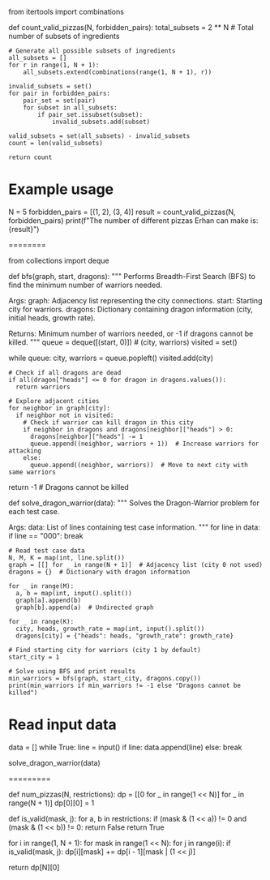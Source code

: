 from itertools import combinations

def count_valid_pizzas(N, forbidden_pairs):
    total_subsets = 2 ** N  # Total number of subsets of ingredients
    
    # Generate all possible subsets of ingredients
    all_subsets = []
    for r in range(1, N + 1):
        all_subsets.extend(combinations(range(1, N + 1), r))
    
    invalid_subsets = set()
    for pair in forbidden_pairs:
        pair_set = set(pair)
        for subset in all_subsets:
            if pair_set.issubset(subset):
                invalid_subsets.add(subset)
    
    valid_subsets = set(all_subsets) - invalid_subsets
    count = len(valid_subsets)
    
    return count

# Example usage
N = 5
forbidden_pairs = [(1, 2), (3, 4)]
result = count_valid_pizzas(N, forbidden_pairs)
print(f"The number of different pizzas Erhan can make is: {result}")



========


from collections import deque

def bfs(graph, start, dragons):
  """
  Performs Breadth-First Search (BFS) to find the minimum number of warriors needed.

  Args:
      graph: Adjacency list representing the city connections.
      start: Starting city for warriors.
      dragons: Dictionary containing dragon information (city, initial heads, growth rate).

  Returns:
      Minimum number of warriors needed, or -1 if dragons cannot be killed.
  """
  queue = deque([(start, 0)])  # (city, warriors)
  visited = set()

  while queue:
    city, warriors = queue.popleft()
    visited.add(city)

    # Check if all dragons are dead
    if all(dragon["heads"] <= 0 for dragon in dragons.values()):
      return warriors

    # Explore adjacent cities
    for neighbor in graph[city]:
      if neighbor not in visited:
        # Check if warrior can kill dragon in this city
        if neighbor in dragons and dragons[neighbor]["heads"] > 0:
          dragons[neighbor]["heads"] -= 1
          queue.append((neighbor, warriors + 1))  # Increase warriors for attacking
        else:
          queue.append((neighbor, warriors))  # Move to next city with same warriors

  return -1  # Dragons cannot be killed

def solve_dragon_warrior(data):
  """
  Solves the Dragon-Warrior problem for each test case.

  Args:
      data: List of lines containing test case information.
  """
  for line in data:
    if line == "000":
      break

    # Read test case data
    N, M, K = map(int, line.split())
    graph = [[] for _ in range(N + 1)]  # Adjacency list (city 0 not used)
    dragons = {}  # Dictionary with dragon information

    for _ in range(M):
      a, b = map(int, input().split())
      graph[a].append(b)
      graph[b].append(a)  # Undirected graph

    for _ in range(K):
      city, heads, growth_rate = map(int, input().split())
      dragons[city] = {"heads": heads, "growth_rate": growth_rate}

    # Find starting city for warriors (city 1 by default)
    start_city = 1

    # Solve using BFS and print results
    min_warriors = bfs(graph, start_city, dragons.copy())
    print(min_warriors if min_warriors != -1 else "Dragons cannot be killed")

# Read input data
data = []
while True:
  line = input()
  if line:
    data.append(line)
  else:
    break

solve_dragon_warrior(data)



=========

def num_pizzas(N, restrictions):
  dp = [[0 for _ in range(1 << N)] for _ in range(N + 1)]
  dp[0][0] = 1

  def is_valid(mask, j):
    for a, b in restrictions:
      if (mask & (1 << a)) != 0 and (mask & (1 << b)) != 0:
        return False
    return True

  for i in range(1, N + 1):
    for mask in range(1 << N):
      for j in range(i):
        if is_valid(mask, j):
          dp[i][mask] += dp[i - 1][mask | (1 << j)]

  return dp[N][0]

